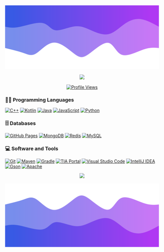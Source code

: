 ![Header](./header.png)

<p align="center">
  <a href="https://github.com/Immutabled">
    <img src="https://readme-typing-svg.herokuapp.com?font=Time+New+Roman&color=%236a0dad&size=35&center=true&vCenter=true&width=600&height=100&lines=Immutabled..&hearts;++;Self-taught+Back-End+Developer,+Computer+Science+Student,+CEO+Mides+Projects,+Active+Learner/Researcher,+Love+to+learn+new+stuffs..%3C3">
  </a>
</p>


<a href="https://github.com/Immutabled">
  <p align="center">
    <img src="https://komarev.com/ghpvc/?username=Immutabled" alt="Profile Views">
  </p>
</a>

### 👨‍💻 Programming Languages

<p>
    <a href="https://github.com/Immutabled"><img alt="C++" src="https://img.shields.io/badge/C++%20-%2300599C.svg?logo=c%2B%2B&logoColor=white"></a>
    <a href="https://github.com/Immutabled"><img alt="Kotlin" src="https://img.shields.io/badge/Kotlin-%23000000.svg?logo=kotlin"></a>
    <a href="https://github.com/Immutabled"><img alt="Java" src="https://img.shields.io/badge/Java-%23ED8B00.svg?logo=oracle&logoColor=white"></a>
    <a href="https://github.com/Immutabled"><img alt="JavaScript" src="https://img.shields.io/badge/JavaScript-%23F7DF1E.svg?logo=javascript&logoColor=black"></a>
    <a href="https://github.com/Immutabled"><img alt="Python" src="https://img.shields.io/badge/Python-%233776AB.svg?logo=python&logoColor=white"></a>
</p>

### 🗄️ Databases

<p>
    <a href="https://github.com/Immutabled"><img alt="GitHub Pages" src="https://img.shields.io/badge/GitHub%20Pages-%23327FC7.svg?logo=github&logoColor=white"></a>
    <a href="https://github.com/Immutabled"><img alt="MongoDB" src ="https://img.shields.io/badge/MongoDB-%23FF6F00.svg?logo=mongoDB&logoColor=white"></a>
    <a href="https://github.com/Immutabled"><img alt="Redis" src="https://img.shields.io/badge/Redis-%23DD0031.svg?logo=redis&logoColor=white"></a>
    <a href="https://github.com/Immutabled"><img alt="MySQL" src="https://img.shields.io/badge/MySQL-%234479A1.svg?logo=mysql&logoColor=white"></a>
</p>

### 💻 Software and Tools

<p>
    <a href="https://github.com/Immutabled"><img alt="Git" src="https://img.shields.io/badge/Git%20-%23F05033.svg?logo=git&logoColor=white"></a>
    <a href="https://maven.apache.org/"><img alt="Maven" src="https://img.shields.io/badge/Maven-C71A36.svg?logo=apache-maven&logoColor=white"></a>
    <a href="https://gradle.org/"><img alt="Gradle" src="https://img.shields.io/badge/Gradle-02303A.svg?logo=gradle&logoColor=white"></a>
    <a href="https://new.siemens.com/global/en/products/automation/industry-software/automation-software/tia-portal.html"> <img alt="TIA Portal" src="https://img.shields.io/badge/TIA%20Portal-%230087C6.svg?logo=siemens&logoColor=white"></a>
    <a href="https://github.com/Immutabled"><img alt="Visual Studio Code" src="https://img.shields.io/badge/Visual%20Studio%20Code-0078d7.svg?logo=visual-studio-code&logoColor=white"></a>
    <a href="https://www.jetbrains.com/idea/"><img alt="IntelliJ IDEA" src="https://img.shields.io/badge/IntelliJ%20IDEA-000000.svg?logo=intellij-idea"></a>
    <a href="https://github.com/Immutabled"><img alt="Gson" src="https://img.shields.io/badge/Gson-%23FFCA28.svg?logo=json&logoColor=black"></a>
    <a href="https://httpd.apache.org/"><img alt="Apache" src="https://img.shields.io/badge/Apache-%23D22128.svg?logo=apache&logoColor=white"></a>
</p>

<p align="center">
  <img src="https://github-readme-stats.vercel.app/api/?username=Immutabled&title_color=4F8CC9&text_color=9f9f9f&show_icons=true&bg_color=00000000&hide_border=true&icon_color=4F8CC9&hide_title=true&count_private=true" />
</p>

![Footer](./footer.png)
